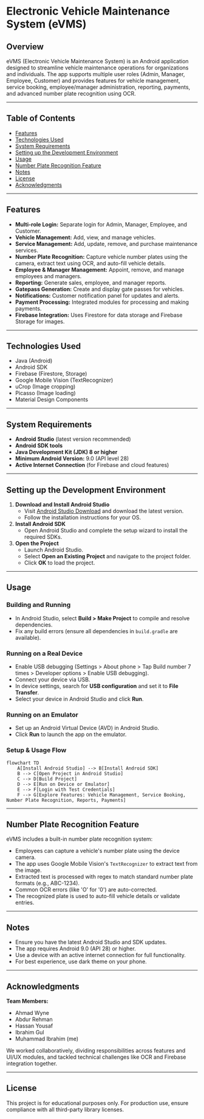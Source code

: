 # Electronic Vehicle Maintenance System (eVMS)

## Overview

eVMS (Electronic Vehicle Maintenance System) is an Android application designed to streamline vehicle maintenance operations for organizations and individuals. The app supports multiple user roles (Admin, Manager, Employee, Customer) and provides features for vehicle management, service booking, employee/manager administration, reporting, payments, and advanced number plate recognition using OCR.

---

## Table of Contents
- [Features](#features)
- [Technologies Used](#technologies-used)
- [System Requirements](#system-requirements)
- [Setting up the Development Environment](#setting-up-the-development-environment)
- [Usage](#usage)
- [Number Plate Recognition Feature](#number-plate-recognition-feature)
- [Notes](#notes)
- [License](#license)
- [Acknowledgments](#acknowledgments)

---

## Features

- **Multi-role Login:** Separate login for Admin, Manager, Employee, and Customer.
- **Vehicle Management:** Add, view, and manage vehicles.
- **Service Management:** Add, update, remove, and purchase maintenance services.
- **Number Plate Recognition:** Capture vehicle number plates using the camera, extract text using OCR, and auto-fill vehicle details.
- **Employee & Manager Management:** Appoint, remove, and manage employees and managers.
- **Reporting:** Generate sales, employee, and manager reports.
- **Gatepass Generation:** Create and display gate passes for vehicles.
- **Notifications:** Customer notification panel for updates and alerts.
- **Payment Processing:** Integrated modules for processing and making payments.
- **Firebase Integration:** Uses Firestore for data storage and Firebase Storage for images.

---

## Technologies Used
- Java (Android)
- Android SDK
- Firebase (Firestore, Storage)
- Google Mobile Vision (TextRecognizer)
- uCrop (Image cropping)
- Picasso (Image loading)
- Material Design Components

---

## System Requirements

- **Android Studio** (latest version recommended)
- **Android SDK tools**
- **Java Development Kit (JDK) 8 or higher**
- **Minimum Android Version:** 9.0 (API level 28)
- **Active Internet Connection** (for Firebase and cloud features)

---

## Setting up the Development Environment

1. **Download and Install Android Studio**
   - Visit [Android Studio Download](https://developer.android.com/studio) and download the latest version.
   - Follow the installation instructions for your OS.
2. **Install Android SDK**
   - Open Android Studio and complete the setup wizard to install the required SDKs.
3. **Open the Project**
   - Launch Android Studio.
   - Select **Open an Existing Project** and navigate to the project folder.
   - Click **OK** to load the project.

---

## Usage

### Building and Running
- In Android Studio, select **Build > Make Project** to compile and resolve dependencies.
- Fix any build errors (ensure all dependencies in `build.gradle` are available).

### Running on a Real Device
- Enable USB debugging (Settings > About phone > Tap Build number 7 times > Developer options > Enable USB debugging).
- Connect your device via USB.
- In device settings, search for **USB configuration** and set it to **File Transfer**.
- Select your device in Android Studio and click **Run**.

### Running on an Emulator
- Set up an Android Virtual Device (AVD) in Android Studio.
- Click **Run** to launch the app on the emulator.

### Setup & Usage Flow

```mermaid
flowchart TD
    A[Install Android Studio] --> B[Install Android SDK]
    B --> C[Open Project in Android Studio]
    C --> D[Build Project]
    D --> E[Run on Device or Emulator]
    E --> F[Login with Test Credentials]
    F --> G[Explore Features: Vehicle Management, Service Booking, Number Plate Recognition, Reports, Payments]
```

---

## Number Plate Recognition Feature

eVMS includes a built-in number plate recognition system:
- Employees can capture a vehicle's number plate using the device camera.
- The app uses Google Mobile Vision's `TextRecognizer` to extract text from the image.
- Extracted text is processed with regex to match standard number plate formats (e.g., ABC-1234).
- Common OCR errors (like 'O' for '0') are auto-corrected.
- The recognized plate is used to auto-fill vehicle details or validate entries.


---

## Notes
- Ensure you have the latest Android Studio and SDK updates.
- The app requires Android 9.0 (API 28) or higher.
- Use a device with an active internet connection for full functionality.
- For best experience, use dark theme on your phone.

---

## Acknowledgments

**Team Members:**
- Ahmad Wyne  
- Abdur Rehman  
- Hassan Yousaf  
- Ibrahim Gul  
- Muhammad Ibrahim (me)

We worked collaboratively, dividing responsibilities across features and UI/UX modules, and tackled technical challenges like OCR and Firebase integration together.

---

## License
This project is for educational purposes only. For production use, ensure compliance with all third-party library licenses.
